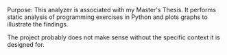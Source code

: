 Purpose:
This analyzer is associated with my Master's Thesis. It performs static analysis of
programming exercises in Python and plots graphs to illustrate the findings.

The project probably does not make sense without the specific context it is designed for.
